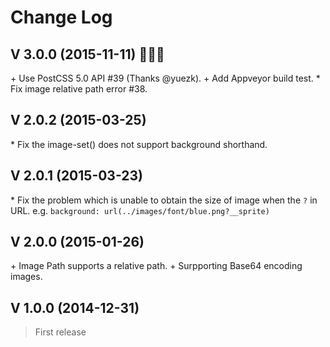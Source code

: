 # Change Log

## V 3.0.0 (2015-11-11) :dog::dog::dog:

\+ Use PostCSS 5.0 API #39 (Thanks @yuezk).
\+ Add Appveyor build test.
\* Fix image relative path error #38.


## V 2.0.2 (2015-03-25)

\* Fix the image-set() does not support background shorthand.

## V 2.0.1 (2015-03-23)

\* Fix the problem which is unable to obtain the size of image when the `?` in URL. e.g. `background: url(../images/font/blue.png?__sprite)`

## V 2.0.0 (2015-01-26)

\+ Image Path supports a relative path.
\+ Surpporting Base64 encoding images.

## V 1.0.0 (2014-12-31)

> First release
